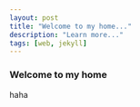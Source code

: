 ```yaml
---
layout: post
title: "Welcome to my home..."
description: "Learn more..."
tags: [web, jekyll]
---
```


### Welcome to my home

haha
